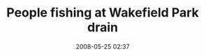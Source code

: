 ---
title: "People fishing at Wakefield Park drain"
layout: picture
picture: "/assets/camera-roll/2008/2008-05-25-people-fishing-at-wakefield-park-drain/recon-2-005.jpg"
thumbnail: "/assets/camera-roll/2008/2008-05-25-people-fishing-at-wakefield-park-drain/recon-2-005-thumbnail.jpg"
date: 2008-05-25 02:37
tags:
  - Recon 2
  - Wakefield Park
  - drain
  - fishing
  - outfall
  - trail
  - photograph
  - urban exploration
  - Maplewood
---